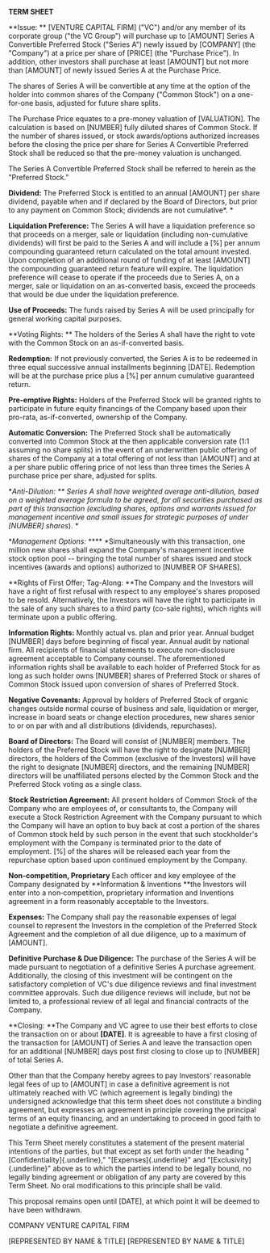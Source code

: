 **TERM SHEET**

**Issue: ** \[VENTURE CAPITAL FIRM\] (\"VC\") and/or any member of its
corporate group (\"the VC Group\") will purchase up to \[AMOUNT\] Series
A Convertible Preferred Stock (\"Series A\") newly issued by \[COMPANY\]
(the \"Company\") at a price per share of \[PRICE\] (the \"Purchase
Price\"). In addition, other investors shall purchase at least
\[AMOUNT\] but not more than \[AMOUNT\] of newly issued Series A at the
Purchase Price.

The shares of Series A will be convertible at any time at the option of
the holder into common shares of the Company (\"Common Stock\") on a
one-for-one basis, adjusted for future share splits.

The Purchase Price equates to a pre-money valuation of \[VALUATION\].
The calculation is based on \[NUMBER\] fully diluted shares of Common
Stock. If the number of shares issued, or stock awards/options
authorized increases before the closing the price per share for Series A
Convertible Preferred Stock shall be reduced so that the pre-money
valuation is unchanged.

The Series A Convertible Preferred Stock shall be referred to herein as
the \"Preferred Stock.\"

**Dividend:** The Preferred Stock is entitled to an annual \[AMOUNT\]
per share dividend, payable when and if declared by the Board of
Directors, but prior to any payment on Common Stock; dividends are not
cumulative*. *

**Liquidation Preference:** The Series A will have a liquidation
preference so that proceeds on a merger, sale or liquidation (including
non-cumulative dividends) will first be paid to the Series A and will
include a \[%\] per annum compounding guaranteed return calculated on
the total amount invested. Upon completion of an additional round of
funding of at least \[AMOUNT\] the compounding guaranteed return feature
will expire. The liquidation preference will cease to operate if the
proceeds due to Series A, on a merger, sale or liquidation on an
as-converted basis, exceed the proceeds that would be due under the
liquidation preference.

**Use of Proceeds:** The funds raised by Series A will be used
principally for general working capital purposes.

**Voting Rights: ** The holders of the Series A shall have the right to
vote with the Common Stock on an as-if-converted basis.

**Redemption:** If not previously converted, the Series A is to be
redeemed in three equal successive annual installments beginning
\[DATE\]. Redemption will be at the purchase price plus a \[%\] per
annum cumulative guaranteed return.

**Pre-emptive Rights:** Holders of the Preferred Stock will be granted
rights to participate in future equity financings of the Company based
upon their pro-rata, as-if-converted, ownership of the Company.

**Automatic Conversion:** The Preferred Stock shall be automatically
converted into Common Stock at the then applicable conversion rate (1:1
assuming no share splits) in the event of an underwritten public
offering of shares of the Company at a total offering of not less than
\[AMOUNT\] and at a per share public offering price of not less than
three times the Series A purchase price per share, adjusted for splits.

**Anti-Dilution: ** Series A shall have weighted average anti-dilution,
based on a weighted average formula to be agreed, for all securities
purchased as part of this transaction (excluding shares, options and
warrants issued for management incentive and small issues for strategic
purposes of under \[NUMBER\] shares*). *

**Management Options:* **** *Simultaneously with this transaction, one
million new shares shall expand the Company\'s management incentive
stock option pool -- bringing the total number of shares issued and
stock incentives (awards and options) authorized to \[NUMBER OF
SHARES\].

**Rights of First Offer; Tag-Along: **The Company and the Investors will
have a right of first refusal with respect to any employee\'s shares
proposed to be resold. Alternatively, the Investors will have the right
to participate in the sale of any such shares to a third party (co-sale
rights), which rights will terminate upon a public offering.

**Information Rights:** Monthly actual vs. plan and prior year. Annual
budget \[NUMBER\] days before beginning of fiscal year. Annual audit by
national firm. All recipients of financial statements to execute
non-disclosure agreement acceptable to Company counsel. The
aforementioned information rights shall be available to each holder of
Preferred Stock for as long as such holder owns \[NUMBER\] shares of
Preferred Stock or shares of Common Stock issued upon conversion of
shares of Preferred Stock.

**Negative Covenants:** Approval by holders of Preferred Stock of
organic changes outside normal course of business and sale, liquidation
or merger, increase in board seats or change election procedures, new
shares senior to or on par with and all distributions (dividends,
repurchases).

**Board of Directors:** The Board will consist of \[NUMBER\] members.
The holders of the Preferred Stock will have the right to designate
\[NUMBER\] directors, the holders of the Common (exclusive of the
Investors) will have the right to designate \[NUMBER\] directors, and
the remaining \[NUMBER\] directors will be unaffiliated persons elected
by the Common Stock and the Preferred Stock voting as a single class.

**Stock Restriction Agreement:** All present holders of Common Stock of
the Company who are employees of, or consultants to, the Company will
execute a Stock Restriction Agreement with the Company pursuant to which
the Company will have an option to buy back at cost a portion of the
shares of Common stock held by such person in the event that such
stockholder\'s employment with the Company is terminated prior to the
date of employment. \[%\] of the shares will be released each year from
the repurchase option based upon continued employment by the Company.

**Non-competition, Proprietary** Each officer and key employee of the
Company designated by **Information & Inventions **the Investors will
enter into a non‑competition, proprietary information and Inventions
agreement in a form reasonably acceptable to the Investors.

**Expenses:** The Company shall pay the reasonable expenses of legal
counsel to represent the Investors in the completion of the Preferred
Stock Agreement and the completion of all due diligence, up to a maximum
of \[AMOUNT\].

**Definitive Purchase & Due Diligence:** The purchase of the Series A
will be made pursuant to negotiation of a definitive Series A purchase
agreement. Additionally, the closing of this investment will be
contingent on the satisfactory completion of VC\'s due diligence reviews
and final investment committee approvals. Such due diligence reviews
will include, but not be limited to, a professional review of all legal
and financial contracts of the Company.

**Closing: **The Company and VC agree to use their best efforts to close
the transaction on or about **\[DATE\]**. It is agreeable to have a
first closing of the transaction for \[AMOUNT\] of Series A and leave
the transaction open for an additional \[NUMBER\] days post first
closing to close up to \[NUMBER\] of total Series A.

Other than that the Company hereby agrees to pay Investors\' reasonable
legal fees of up to \[AMOUNT\] in case a definitive agreement is not
ultimately reached with VC (which agreement is legally binding) the
undersigned acknowledge that this term sheet does not constitute a
binding agreement, but expresses an agreement in principle covering the
principal terms of an equity financing, and an undertaking to proceed in
good faith to negotiate a definitive agreement.

This Term Sheet merely constitutes a statement of the present material
intentions of the parties, but that except as set forth under the
heading "[Confidentiality]{.underline}," "[Expenses]{.underline}" and
"[Exclusivity]{.underline}" above as to which the parties intend to be
legally bound, no legally binding agreement or obligation of any party
are covered by this Term Sheet. No oral modifications to this principle
shall be valid.

This proposal remains open until \[DATE\], at which point it will be
deemed to have been withdrawn.

COMPANY VENTURE CAPITAL FIRM

\[REPRESENTED BY NAME & TITLE\] \[REPRESENTED BY NAME & TITLE\]
